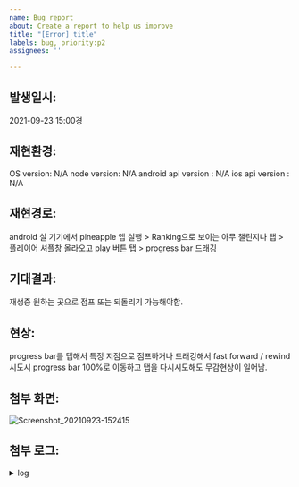 ```yaml
---
name: Bug report
about: Create a report to help us improve
title: "[Error] title"
labels: bug, priority:p2
assignees: ''

---
```


발생일시:
-------
2021-09-23 15:00경

재현환경:
------
OS version: N/A
node version: N/A
android api version : N/A
ios api version : N/A


재현경로: 
--------
android 실 기기에서 pineapple 앱 실행 > Ranking으로 보이는 아무 챌린지나 탭 > 플레이어 셔플창 올라오고 play 버튼 탭 > progress bar 드래깅

기대결과: 
---
재생중 원하는 곳으로 점프 또는 되돌리기 가능해야함.

현상: 
-----
progress bar를 탭해서 특정 지점으로 점프하거나 드래깅해서 fast forward / rewind 시도시 progress bar 100%로 이동하고 
탭을 다시시도해도 무감현상이 일어남.

첨부 화면: 
------
![Screenshot_20210923-152415](https://user-images.githubusercontent.com/87967403/134462780-2a411225-e6b9-402e-995b-de7e843241e2.png)

첨부 로그: 
-----
<details>
<summary>log</summary>
```
Remote debugger is in a background tab which may cause apps to perform slowly. Fix this by
```
</details>
